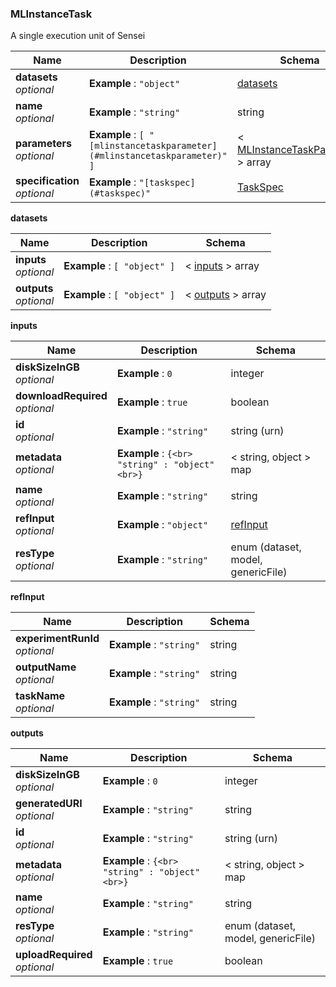 
<a name="mlinstancetask"></a>
### MLInstanceTask
A single execution unit of Sensei


|Name|Description|Schema|
|---|---|---|
|**datasets**  <br>*optional*|**Example** : `"object"`|[datasets](#mlinstancetask-datasets)|
|**name**  <br>*optional*|**Example** : `"string"`|string|
|**parameters**  <br>*optional*|**Example** : `[ "[mlinstancetaskparameter](#mlinstancetaskparameter)" ]`|< [MLInstanceTaskParameter](MLInstanceTaskParameter.md#mlinstancetaskparameter) > array|
|**specification**  <br>*optional*|**Example** : `"[taskspec](#taskspec)"`|[TaskSpec](TaskSpec.md#taskspec)|

<a name="mlinstancetask-datasets"></a>
**datasets**

|Name|Description|Schema|
|---|---|---|
|**inputs**  <br>*optional*|**Example** : `[ "object" ]`|< [inputs](#mlinstancetask-inputs) > array|
|**outputs**  <br>*optional*|**Example** : `[ "object" ]`|< [outputs](#mlinstancetask-outputs) > array|

<a name="mlinstancetask-inputs"></a>
**inputs**

|Name|Description|Schema|
|---|---|---|
|**diskSizeInGB**  <br>*optional*|**Example** : `0`|integer|
|**downloadRequired**  <br>*optional*|**Example** : `true`|boolean|
|**id**  <br>*optional*|**Example** : `"string"`|string (urn)|
|**metadata**  <br>*optional*|**Example** : `{<br>  "string" : "object"<br>}`|< string, object > map|
|**name**  <br>*optional*|**Example** : `"string"`|string|
|**refInput**  <br>*optional*|**Example** : `"object"`|[refInput](#mlinstancetask-inputs-refinput)|
|**resType**  <br>*optional*|**Example** : `"string"`|enum (dataset, model, genericFile)|

<a name="mlinstancetask-inputs-refinput"></a>
**refInput**

|Name|Description|Schema|
|---|---|---|
|**experimentRunId**  <br>*optional*|**Example** : `"string"`|string|
|**outputName**  <br>*optional*|**Example** : `"string"`|string|
|**taskName**  <br>*optional*|**Example** : `"string"`|string|

<a name="mlinstancetask-outputs"></a>
**outputs**

|Name|Description|Schema|
|---|---|---|
|**diskSizeInGB**  <br>*optional*|**Example** : `0`|integer|
|**generatedURI**  <br>*optional*|**Example** : `"string"`|string|
|**id**  <br>*optional*|**Example** : `"string"`|string (urn)|
|**metadata**  <br>*optional*|**Example** : `{<br>  "string" : "object"<br>}`|< string, object > map|
|**name**  <br>*optional*|**Example** : `"string"`|string|
|**resType**  <br>*optional*|**Example** : `"string"`|enum (dataset, model, genericFile)|
|**uploadRequired**  <br>*optional*|**Example** : `true`|boolean|



